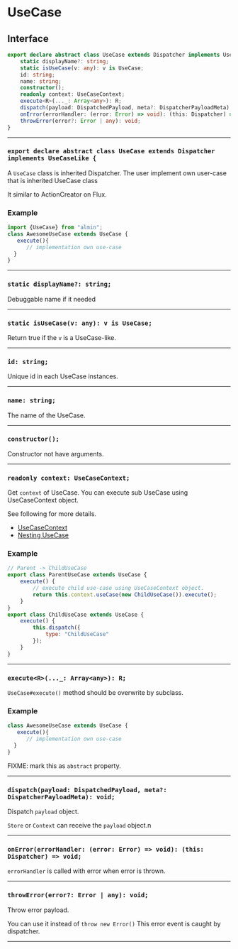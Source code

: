 # UseCase
<!-- THIS DOCUMENT IS AUTOMATICALLY GENERATED FROM src/*.ts -->
<!-- Please edit src/*.ts and `npm run build:docs:api` -->


## Interface

```typescript
export declare abstract class UseCase extends Dispatcher implements UseCaseLike {
    static displayName?: string;
    static isUseCase(v: any): v is UseCase;
    id: string;
    name: string;
    constructor();
    readonly context: UseCaseContext;
    execute<R>(..._: Array<any>): R;
    dispatch(payload: DispatchedPayload, meta?: DispatcherPayloadMeta): void;
    onError(errorHandler: (error: Error) => void): (this: Dispatcher) => void;
    throwError(error?: Error | any): void;
}
```

----

### `export declare abstract class UseCase extends Dispatcher implements UseCaseLike {`


A `UseCase` class is inherited Dispatcher.
The user implement own user-case that is inherited UseCase class

It similar to ActionCreator on Flux.

### Example

```js
import {UseCase} from "almin";
class AwesomeUseCase extends UseCase {
   execute(){
      // implementation own use-case
  }
}
```

----

### `static displayName?: string;`


Debuggable name if it needed

----

### `static isUseCase(v: any): v is UseCase;`


Return true if the `v` is a UseCase-like.

----

### `id: string;`


Unique id in each UseCase instances.

----

### `name: string;`


The name of the UseCase.

----

### `constructor();`


Constructor not have arguments.

----

### `readonly context: UseCaseContext;`


Get `context` of UseCase.
You can execute sub UseCase using UseCaseContext object.

See following for more details.

- [UseCaseContext](https://almin.js.org/docs/api/UseCaseContext.html)
- [Nesting UseCase](https://almin.js.org/docs/tips/nesting-usecase.html)

### Example

```js
// Parent -> ChildUseCase
export class ParentUseCase extends UseCase {
    execute() {
        // execute child use-case using UseCaseContext object.
        return this.context.useCase(new ChildUseCase()).execute();
    }
}
export class ChildUseCase extends UseCase {
    execute() {
        this.dispatch({
            type: "ChildUseCase"
        });
    }
}
```

----

### `execute<R>(..._: Array<any>): R;`


`UseCase#execute()` method should be overwrite by subclass.

### Example

```js
class AwesomeUseCase extends UseCase {
   execute(){
      // implementation own use-case
  }
}
```

 FIXME: mark this as `abstract` property.

----

### `dispatch(payload: DispatchedPayload, meta?: DispatcherPayloadMeta): void;`


Dispatch `payload` object.

`Store` or `Context` can receive the `payload` object.n

----

### `onError(errorHandler: (error: Error) => void): (this: Dispatcher) => void;`


`errorHandler` is called with error when error is thrown.

----

### `throwError(error?: Error | any): void;`


Throw error payload.

You can use it instead of `throw new Error()`
This error event is caught by dispatcher.

----

